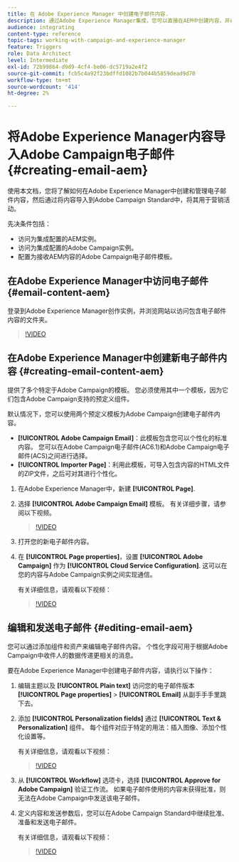 ```yaml
---
title: 在 Adobe Experience Manager 中创建电子邮件内容.
description: 通过Adobe Experience Manager集成，您可以直接在AEM中创建内容，并在以后的Adobe Campaign中使用它。
audience: integrating
content-type: reference
topic-tags: working-with-campaign-and-experience-manager
feature: Triggers
role: Data Architect
level: Intermediate
exl-id: 72b99864-d9d9-4cf4-be06-dc5719a2e4f2
source-git-commit: fcb5c4a92f23bdffd1082b7b044b5859dead9d70
workflow-type: tm+mt
source-wordcount: '414'
ht-degree: 2%

---
```


# 将Adobe Experience Manager内容导入Adobe Campaign电子邮件 {#creating-email-aem}

使用本文档，您将了解如何在Adobe Experience Manager中创建和管理电子邮件内容，然后通过将内容导入到Adobe Campaign Standard中，将其用于营销活动。

先决条件包括：

* 访问为集成配置的AEM实例。
* 访问为集成配置的Adobe Campaign实例。
* 配置为接收AEM内容的Adobe Campaign电子邮件模板。

## 在Adobe Experience Manager中访问电子邮件 {#email-content-aem}

登录到Adobe Experience Manager创作实例，并浏览网站以访问包含电子邮件内容的文件夹。

>[!VIDEO](https://video.tv.adobe.com/v/29996)

## 在Adobe Experience Manager中创建新电子邮件内容 {#creating-email-content-aem}

提供了多个特定于Adobe Campaign的模板。 您必须使用其中一个模板，因为它们包含Adobe Campaign支持的预定义组件。

默认情况下，您可以使用两个预定义模板为Adobe Campaign创建电子邮件内容。

* **[!UICONTROL Adobe Campaign Email]**：此模板包含您可以个性化的标准内容。 您可以在Adobe Campaign电子邮件(AC6.1)和Adobe Campaign电子邮件(ACS)之间进行选择。
* **[!UICONTROL Importer Page]**：利用此模板，可导入包含内容的HTML文件的ZIP文件，之后可对其进行个性化。

1. 在Adobe Experience Manager中，新建 **[!UICONTROL Page]**.

1. 选择 **[!UICONTROL Adobe Campaign Email]** 模板。 有关详细步骤，请参阅以下视频。
   >[!VIDEO](https://video.tv.adobe.com/v/29997)

1. 打开您的新电子邮件内容。

1. 在 **[!UICONTROL Page properties]**，设置 **[!UICONTROL Adobe Campaign]** 作为 **[!UICONTROL Cloud Service Configuration]**. 这可以在您的内容与Adobe Campaign实例之间实现通信。

   有关详细信息，请观看以下视频：

   >[!VIDEO](https://video.tv.adobe.com/v/29999)

## 编辑和发送电子邮件 {#editing-email-aem}

您可以通过添加组件和资产来编辑电子邮件内容。 个性化字段可用于根据Adobe Campaign中收件人的数据传递更相关的消息。

要在Adobe Experience Manager中创建电子邮件内容，请执行以下操作：

1. 编辑主题以及 **[!UICONTROL Plain text]** 访问您的电子邮件版本 **[!UICONTROL Page properties]** > **[!UICONTROL Email]** 从副手手手里跳下去。

1. 添加 **[!UICONTROL Personalization fields]** 通过 **[!UICONTROL Text & Personalization]** 组件。 每个组件对应于特定的用法：插入图像、添加个性化设置等。

   有关详细信息，请观看以下视频：
   >[!VIDEO](https://video.tv.adobe.com/v/29998)

1. 从 **[!UICONTROL Workflow]** 选项卡，选择 **[!UICONTROL Approve for Adobe Campaign]** 验证工作流。 如果电子邮件使用的内容未获得批准，则无法在Adobe Campaign中发送该电子邮件。

1. 定义内容和发送参数后，您可以在Adobe Campaign Standard中继续批准、准备和发送电子邮件。

   有关详细信息，请观看以下视频：

   >[!VIDEO](https://video.tv.adobe.com/v/23721)
